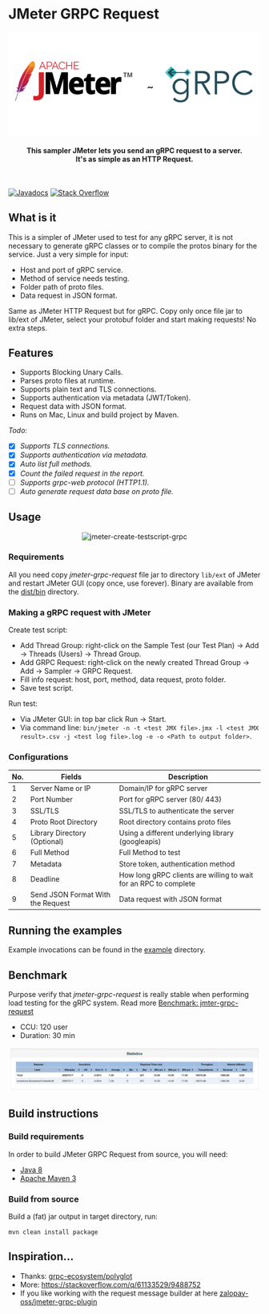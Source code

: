 # JMeter GRPC Request

<p align="center"><img src="./dist/asset/jmeter-and-grpc.png" width="600px" alt="Apache JMeter and gRPC logo" /></p>

<h4 align="center">This sampler JMeter lets you send an gRPC request to a server. </br> It's as simple as an HTTP Request.</h4>
<br>

[![Javadocs](https://www.javadoc.io/badge/org.apache.jmeter/ApacheJMeter_core.svg)](https://www.javadoc.io/doc/org.apache.jmeter/ApacheJMeter_core)
[![Stack Overflow](https://img.shields.io/:stack%20overflow-jmeter-brightgreen.svg)](https://stackoverflow.com/questions/tagged/jmeter)

## What is it

This is a simpler of JMeter used to test for any gRPC server, it is not necessary to generate gRPC classes or to compile the protos binary for the service. Just a very simple for input:

- Host and port of gRPC service.
- Method of service needs testing.
- Folder path of proto files.
- Data request in JSON format.

Same as JMeter HTTP Request but for gRPC. Copy only once file jar to lib/ext of JMeter, select your protobuf folder and start making requests! No extra steps.

## Features

- Supports Blocking Unary Calls.
- Parses proto files at runtime.
- Supports plain text and TLS connections.
- Supports authentication via metadata (JWT/Token).
- Request data with JSON format.
- Runs on Mac, Linux and build project by Maven.

*Todo:*

- [x] *Supports TLS connections.*
- [x] *Supports authentication via metadata.*
- [x] *Auto list full methods.*
- [x] *Count the failed request in the report.*
- [ ] *Supports grpc-web protocol (HTTP1.1).*
- [ ] *Auto generate request data base on proto file.*

## Usage

<p align="center"><img src="./dist/asset/jmeter-grpc-create-testscript.gif" width="820px" alt="jmeter-create-testscript-grpc" /></p>

### Requirements

All you need copy *jmeter-grpc-request* file jar to directory `lib/ext` of JMeter and restart JMeter GUI (copy once, use forever). Binary are available from the [dist/bin](./dist/bin/) directory.

### Making a gRPC request with JMeter

Create test script:

- Add Thread Group: right-click on the Sample Test (our Test Plan) → Add → Threads (Users) → Thread Group.
- Add GRPC Request: right-click on the newly created Thread Group  → Add → Sampler → GRPC Request.
- Fill info request: host, port, method, data request, proto folder.
- Save test script.

Run test:

- Via JMeter GUI: in top bar click Run → Start.
- Via command line: `bin/jmeter -n -t <test JMX file>.jmx -l <test JMX result>.csv -j <test log file>.log -e -o <Path to output folder>`.

### Configurations

| No. 	| Fields                             	| Description                                                         	|
|-----	|-----------------------------------	|---------------------------------------------------------------------	|
| 1   	| Server Name or IP                 	| Domain/IP for gRPC server                                         	|
| 2   	| Port Number                       	| Port for gRPC server (80/ 443)                                      	|
| 3   	| SSL/TLS                           	| SSL/TLS to authenticate the server                                  	|
| 4   	| Proto Root Directory              	| Root directory contains proto files                                 	|
| 5   	| Library Directory (Optional)      	| Using a different underlying library (googleapis)                   	|
| 6   	| Full Method                       	| Full Method to test                                                 	|
| 7   	| Metadata                          	| Store token, authentication method                                  	|
| 8   	| Deadline                          	| How long gRPC clients are willing to wait for an RPC to complete  	|
| 9   	| Send JSON Format With the Request 	| Data request with JSON format                                       	|

## Running the examples

Example invocations can be found in the [example](./dist/example) directory.

## Benchmark

Purpose verify that *jmeter-grpc-request* is really stable when performing load testing for the gRPC system. Read more [Benchmark: jmter-grpc-request](./dist/benchmark)

- CCU: 120 user
- Duration: 30 min

<img src= "./dist/asset/report-120-1800s.jpg" />

## Build instructions

### Build requirements

In order to build JMeter GRPC Request from source, you will need:

- [Java 8](https://www.oracle.com/downloads/index.html)
- [Apache Maven 3](https://maven.apache.org/)

### Build from source

Build a (fat) jar output in target directory, run:

```
mvn clean install package
```

## Inspiration...

- Thanks: [grpc-ecosystem/polyglot](https://github.com/grpc-ecosystem/polyglot)
- More: https://stackoverflow.com/q/61133529/9488752
- If you like working with the request message builder at here [zalopay-oss/jmeter-grpc-plugin](https://github.com/zalopay-oss/jmeter-grpc-plugin)